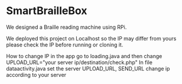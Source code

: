 # SmartBrailleBox
We designed a Braille reading machine using RPi. 

We deployed this project on Localhost so the IP may differ from yours please check the IP before running or cloning it.

How to change IP in the app
go to loading.java and then change UPLOAD_URL="your server ip/destination/check.php"
In file dataactivity.java set the server UPLOAD_URL, SEND_URL change ip according to your server
